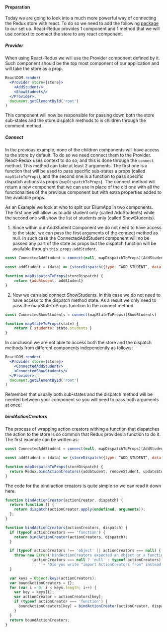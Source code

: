 #### Preparation
Today we are going to look into a much more powerful way of connecting the Redux store with react. To do so we need to add the following [package](https://cdnjs.cloudflare.com/ajax/libs/react-redux/5.0.3/react-redux.min.js) to our set up.
React-Redux provides 1 component and 1 method that we will use context to connect the store to any react component.


##### Provider

When using React-Redux we will use the Provider component defined by it. Such component should be the top most component of our application and will take the store as a prop.

```jsx
ReactDOM.render(
  <Provider store={store}>
    <AddStudent/>
    <ShowStudnets/>
  </Provider>,
  document.getElementById('root')
)
```

This component will now be responsible for passing down both the store sub-states and the store.dispatch methods to is children through the comment method.

##### Connect

In the previous example, none of the children components will have access to the store by default. To do so we need connect them to the Provider. React-Redux uses context to do so; and this is done through the ```connect``` method. This method can take at least 2 arguments. The first one is a function that will be used to pass specific sub-states a props (called ```mapStateToProps```), and the second one is a function to pass specific dispatch actions as props (```mapDispatchToProps```). The connect method will return a new component that we can use in place of the old one with all the functionalities of the previous component but with extra properties added to the available props.

As an Example we look at who to split our EliumApp in two components. The first one will allow us to add student only (called AddStudents) while the second one will show the list of students only (called ShowStudents).

1. Since within our AddStudent Component we do not need to have access to the state, we can pass the first arguments of the connect method as null. In such case the ConnectedAddStudent component will no be passed any part of the state as props
but the dispatch function will be available through ```this.props.addStudent```. 

```jsx
const ConnectedAddStudent = connect(null, mapDispatchToProps)(AddStudent)

const addStudent = (data) => {storeDispatch({type: “ADD_STUDENT”, data: data})}

function mapDispatchToProps(storeDispatch) {
    return {addStudent: addStudent}
}
```

2. Now we can also connect ShowStudents. In this case we do not need to have access to the dispatch method state. As a result we only need to pass the mapStateToProps function to the connect method.

```jsx
const ConnectedShowStudents = connect(mapStateToProps)(ShowStudents)

function mapStateToProps(state) {
    return { students: state.students }
}
```

In conclusion we are not able to access both the store and the dispatch methods from different components independently as follows: 

```jsx
ReactDOM.render(
  <Provider store={store}>
    <ConnectedAddStudent/>
    <ConnectedShowStudents/>
  </Provider>,
  document.getElementById('root')
)
```

Remember that usually both sub-states and the dispatch method will be needed between your component so you will need to pass both arguments at once! 

##### bindActionCreators

The process of wrapping action creators withing a function that dispatches the action to the store is so common that Redux provides a function to do it.
The first example can be written as:

```jsx
const ConnectedAddStudent = connect(null, mapDispatchToProps)(AddStudent)

const addStudent = (data) => {storeDispatch({type: “ADD_STUDENT”, data: data})}

function mapDispatchToProps(storeDispatch) {
  return Redux.bindActionCreators({addStudent, removeStudent, updateStudent, doOtherThingsToStudent}, bind)
}
```

The code for the bind action creators is quite simple so we can read it down here.

```jsx
function bindActionCreator(actionCreator, dispatch) {
  return function () {
    return dispatch(actionCreator.apply(undefined, arguments));
  };
}

function bindActionCreators(actionCreators, dispatch) {
  if (typeof actionCreators === 'function') {
    return bindActionCreator(actionCreators, dispatch);
  }

  if (typeof actionCreators !== 'object' || actionCreators === null) {
    throw new Error('bindActionCreators expected an object or a function, instead received ' +
            (actionCreators === null ? 'null' : typeof actionCreators) +
            '. ' + 'Did you write "import ActionCreators from" instead of "import * as ActionCreators from"?');
  }

  var keys = Object.keys(actionCreators);
  var boundActionCreators = {};
  for (var i = 0; i < keys.length; i++) {
    var key = keys[i];
    var actionCreator = actionCreators[key];
    if (typeof actionCreator === 'function') {
      boundActionCreators[key] = bindActionCreator(actionCreator, dispatch);
    }
  }
  return boundActionCreators;
}
```







